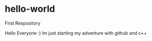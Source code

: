 # hello-world
First Respository

Hello Everyone :) Im just starting my adventure with github and c++
